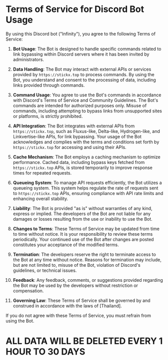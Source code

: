 # Terms of Service for Discord Bot Usage

By using this Discord bot ("Infinity"), you agree to the following Terms of Service:

1. **Bot Usage**: The Bot is designed to handle specific commands related to link bypassing within Discord servers where it has been invited by administrators.

2. **Data Handling**: The Bot may interact with external APIs or services provided by `https://stickx.top` to process commands. By using the Bot, you understand and consent to the processing of data, including links provided through commands.

3. **Command Usage**: You agree to use the Bot's commands in accordance with Discord's Terms of Service and Community Guidelines. The Bot's commands are intended for authorized purposes only. Misuse of commands, including attempting to bypass links from unsupported sites or platforms, is strictly prohibited.

4. **API Integration**: The Bot integrates with external APIs from `https://stickx.top`, such as Fluxus-like, Delta-like, Hydrogen-like, and Linkvertise-like APIs, for link bypassing. Your usage of the Bot acknowledges and complies with the terms and conditions set forth by `https://stickx.top` for accessing and using their APIs.

5. **Cache Mechanism**: The Bot employs a caching mechanism to optimize performance. Cached data, including bypass keys fetched from `https://stickx.top` APIs, is stored temporarily to improve response times for repeated requests.

6. **Queueing System**: To manage API requests efficiently, the Bot utilizes a queueing system. This system helps regulate the rate of requests sent to `https://stickx.top` APIs, ensuring compliance with API rate limits and enhancing overall stability.

7. **Liability**: The Bot is provided "as is" without warranties of any kind, express or implied. The developers of the Bot are not liable for any damages or losses resulting from the use or inability to use the Bot.

8. **Changes to Terms**: These Terms of Service may be updated from time to time without notice. It is your responsibility to review these terms periodically. Your continued use of the Bot after changes are posted constitutes your acceptance of the modified terms.

9. **Termination**: The developers reserve the right to terminate access to the Bot at any time without notice. Reasons for termination may include, but are not limited to, misuse of the Bot, violation of Discord's guidelines, or technical issues.

10. **Feedback**: Any feedback, comments, or suggestions provided regarding the Bot may be used by the developers without restriction or compensation.

11. **Governing Law**: These Terms of Service shall be governed by and construed in accordance with the laws of [Thailand].

If you do not agree with these Terms of Service, you must refrain from using the Bot.

# ALL DATA WILL BE DELETED EVERY 1 HOUR TO 30 DAYS

